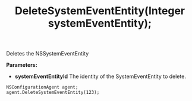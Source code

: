 ﻿---
uid: crmscript_ref_NSConfigurationAgent_DeleteSystemEventEntity
title: DeleteSystemEventEntity(Integer systemEventEntity);
intellisense: NSConfigurationAgent.DeleteSystemEventEntity
keywords: NSConfigurationAgent, DeleteSystemEventEntity
so.topic: reference
---

Deletes the NSSystemEventEntity
  
**Parameters:**
 - **systemEventEntityId** The identity of the SystemEventEntity to delete.

```crmscript
NSConfigurationAgent agent;
agent.DeleteSystemEventEntity(123);
```

